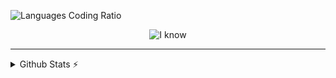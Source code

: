 ![Languages Coding Ratio](https://wakatime.com/share/@018d9414-9aad-4570-b5c3-bc3d4e8eb114/31d0b850-a0e9-4a19-a067-92cd7e1d5153.svg)

<div align="center">
  
  ![I know](https://skillicons.dev/icons?i=js,ts,nextjs,solidjs,prisma,markdown,tailwind,bun,lua,linux)
</div>

---


<details>
  <summary>Github Stats ⚡</summary>
  
  ![Top Langs](https://github-readme-stats.vercel.app/api/top-langs/?username=Aryxst&layout=compact&theme=onedark)
</details>
